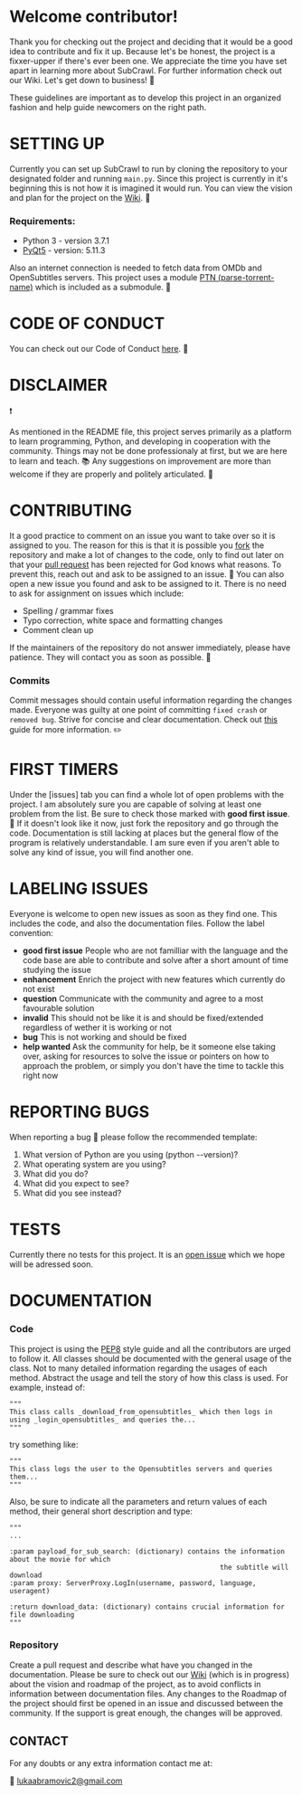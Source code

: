 # Welcome contributor!

Thank you for checking out the project and deciding that it would be a good idea to contribute and fix it up. Because let's be honest, the project is a fixxer-upper if there's ever been one. We appreciate the time you have set apart in learning more about SubCrawl. For further information check out our Wiki. Let's get down to business! :briefcase:

These guidelines are important as to develop this project in an organized fashion and help guide newcomers on the right path.

# SETTING UP

Currently you can set up SubCrawl to run by cloning the repository to your designated folder and running `main.py`. Since this project is currently in it's beginning this is not how it is imagined it would run. You can view the vision and plan for the project on the [Wiki](https://github.com/lukaabra/SubCrawl/wiki). :telescope:

### Requirements:

- Python 3 - version 3.7.1
- [PyQt5](https://pypi.org/project/PyQt5/) - version: 5.11.3

Also an internet connection is needed to fetch data from OMDb and OpenSubtitles servers. This project uses a module [PTN (parse-torrent-name)](https://github.com/divijbindlish/parse-torrent-name) which is included as a submodule. :mega:

# CODE OF CONDUCT

You can check out our Code of Conduct [here](https://github.com/lukaabra/SubCrawl/blob/master/CODE_OF_CONDUCT.md). :page_with_curl:

# DISCLAIMER

:exclamation:

As mentioned in the README file, this project serves primarily as a platform to learn programming, Python, and developing in cooperation with the community. Things may not be done professionaly at first, but we are here to learn and teach. :books: Any suggestions on improvement are more than welcome if they are properly and politely articulated. :speech_balloon:

# CONTRIBUTING

It a good practice to comment on an issue you want to take over so it is assigned to you. The reason for this is that it is possible you [fork](https://guides.github.com/activities/forking/) the repository and make a lot of changes to the code, only to find out later on that your [pull request](https://help.github.com/en/articles/creating-a-pull-request) has been rejected for God knows what reasons. To prevent this, reach out and ask to be assigned to an issue. :raising_hand: You can also open a new issue you found and ask to be assigned to it.
There is no need to ask for assignment on issues which include:

- Spelling / grammar fixes
- Typo correction, white space and formatting changes
- Comment clean up

If the maintainers of the repository do not answer immediately, please have patience. They will contact you as soon as possible. :pray:

### Commits

Commit messages should contain useful information regarding the changes made. Everyone was guilty at one point of committing `fixed crash` or `removed bug`. Strive for concise and clear documentation. Check out [this](https://medium.com/@andrewhowdencom/anatomy-of-a-good-commit-message-acd9c4490437) guide for more information. :pencil2:

# FIRST TIMERS

Under the [issues] tab you can find a whole lot of open problems with the project. I am absolutely sure you are capable of solving at least one problem from the list. Be sure to check those marked with **good first issue**. :school_satchel: If it doesn't look like it now, just fork the repository and go through the code. Documentation is still lacking at places but the general flow of the program is relatively understandable. I am sure even if you aren't able to solve any kind of issue, you will find another one.

# LABELING ISSUES

Everyone is welcome to open new issues as soon as they find one. This includes the code, and also the documentation files. Follow the label convention:

- **good first issue** People who are not familliar with the language and the code base are able to contribute and solve after a short amount of time studying the issue
- **enhancement** Enrich the project with new features which currently do not exist
- **question** Communicate with the community and agree to a most favourable solution
- **invalid** This should not be like it is and should be fixed/extended regardless of wether it is working or not
- **bug** This is not working and should be fixed
- **help wanted** Ask the community for help, be it someone else taking over, asking for resources to solve the issue or pointers on how to approach the problem, or simply you don't have the time to tackle this right now

# REPORTING BUGS

When reporting a bug :bug: please follow the recommended template:

1. What version of Python are you using (python --version)?
2. What operating system are you using?
3. What did you do?
4. What did you expect to see?
5. What did you see instead?

# TESTS

Currently there no tests for this project. It is an [open issue](https://github.com/lukaabra/SubCrawl/issues/7) which we hope will be adressed soon.

# DOCUMENTATION

### Code

This project is using the [PEP8](https://www.python.org/dev/peps/pep-0008/) style guide and all the contributors are urged to follow it.
All classes should be documented with the general usage of the class. Not to many detailed information regarding the usages of each method. Abstract the usage and tell the story of how this class is used. For example, instead of:

```
"""
This class calls _download_from_opensubtitles_ which then logs in using _login_opensubtitles_ and queries the...
"""
```

try something like:

```
"""
This class logs the user to the Opensubtitles servers and queries them...
"""
```

Also, be sure to indicate all the parameters and return values of each method, their general short description and type:

```
"""
...

:param payload_for_sub_search: (dictionary) contains the information about the movie for which
                                                    the subtitle will download
:param proxy: ServerProxy.LogIn(username, password, language, useragent)

:return download_data: (dictionary) contains crucial information for file downloading
"""
```

### Repository

Create a pull request and describe what have you changed in the documentation. Please be sure to check out our [Wiki](https://github.com/lukaabra/SubCrawl/wiki) (which is in progress) about the vision and roadmap of the project, as to avoid conflicts in information between documentation files.
Any changes to the Roadmap of the project should first be opened in an issue and discussed between the community. If the support is great enough, the changes will be approved.

## CONTACT

For any doubts or any extra information contact me at:

:email: lukaabramovic2@gmail.com

